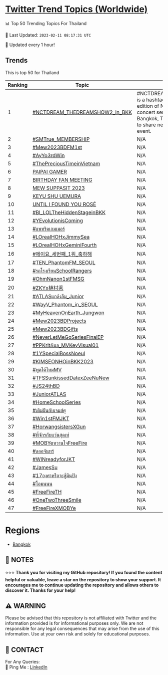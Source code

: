 [Twitter Trend Topics (Worldwide)](https://github.com/ErcinDedeoglu/Twitter-Trend-Topics)
==========


📊 Top 50 Trending Topics For Thailand

📆 Last Updated: `2023-02-11 08:17:31 UTC`

🔧 Updated every 1 hour!


## Trends

This is top 50 for Thailand

| Ranking | Topic | Mean |
| ------- | ------------ | ------------ |
| 1 | [#NCTDREAM_THEDREAMSHOW2_in_BKK](http://twitter.com/search?q=%23NCTDREAM_THEDREAMSHOW2_in_BKK) | #NCTDREAM_THEDREAMSHOW2_in_BKK is a hashtag used to promote the second edition of NCT Dream's The Dream Show concert series, which was held in Bangkok, Thailand. The hashtag is used to share news and updates about the event. |
| 2 | [#SMTrue_MEMBERSHIP](http://twitter.com/search?q=%23SMTrue_MEMBERSHIP) | N/A |
| 3 | [#Mew2023BDFM1st](http://twitter.com/search?q=%23Mew2023BDFM1st) | N/A |
| 4 | [#AyYo3rdWin](http://twitter.com/search?q=%23AyYo3rdWin) | N/A |
| 5 | [#ThePreciousTimeinVietnam](http://twitter.com/search?q=%23ThePreciousTimeinVietnam) | N/A |
| 6 | [PAIPAI GAMER](http://twitter.com/search?q=PAIPAI+GAMER) | N/A |
| 7 | [BIRTHDAY FAN MEETING](http://twitter.com/search?q=BIRTHDAY+FAN+MEETING) | N/A |
| 8 | [MEW SUPPASIT 2023](http://twitter.com/search?q=MEW+SUPPASIT+2023) | N/A |
| 9 | [KEYU SHU UEMURA](http://twitter.com/search?q=KEYU+SHU+UEMURA) | N/A |
| 10 | [UNTIL I FOUND YOU ROSÉ](http://twitter.com/search?q=UNTIL+I+FOUND+YOU+ROS%c3%89) | N/A |
| 11 | [#BI_LOLTheHiddenStageinBKK](http://twitter.com/search?q=%23BI_LOLTheHiddenStageinBKK) | N/A |
| 12 | [#YEvolutionisComing](http://twitter.com/search?q=%23YEvolutionisComing) | N/A |
| 13 | [#แพทริคเกมเมอร์](http://twitter.com/search?q=%23%e0%b9%81%e0%b8%9e%e0%b8%97%e0%b8%a3%e0%b8%b4%e0%b8%84%e0%b9%80%e0%b8%81%e0%b8%a1%e0%b9%80%e0%b8%a1%e0%b8%ad%e0%b8%a3%e0%b9%8c) | N/A |
| 14 | [#LOrealHOHxJimmySea](http://twitter.com/search?q=%23LOrealHOHxJimmySea) | N/A |
| 15 | [#LOrealHOHxGeminiFourth](http://twitter.com/search?q=%23LOrealHOHxGeminiFourth) | N/A |
| 16 | [#에이요_세번째_1위_축하해](http://twitter.com/search?q=%23%ec%97%90%ec%9d%b4%ec%9a%94_%ec%84%b8%eb%b2%88%ec%a7%b8_1%ec%9c%84_%ec%b6%95%ed%95%98%ed%95%b4) | N/A |
| 17 | [#TEN_PhantomFM_SEOUL](http://twitter.com/search?q=%23TEN_PhantomFM_SEOUL) | N/A |
| 18 | [#รถโรงเรียนSchoolRangers](http://twitter.com/search?q=%23%e0%b8%a3%e0%b8%96%e0%b9%82%e0%b8%a3%e0%b8%87%e0%b9%80%e0%b8%a3%e0%b8%b5%e0%b8%a2%e0%b8%99SchoolRangers) | N/A |
| 19 | [#OhmNanon1stFMSG](http://twitter.com/search?q=%23OhmNanon1stFMSG) | N/A |
| 20 | [#ZKYx植村秀](http://twitter.com/search?q=%23ZKYx%e6%a4%8d%e6%9d%91%e7%a7%80) | N/A |
| 21 | [#ATLASแกล้งลืม_Junior](http://twitter.com/search?q=%23ATLAS%e0%b9%81%e0%b8%81%e0%b8%a5%e0%b9%89%e0%b8%87%e0%b8%a5%e0%b8%b7%e0%b8%a1_Junior) | N/A |
| 22 | [#WayV_Phantom_in_SEOUL](http://twitter.com/search?q=%23WayV_Phantom_in_SEOUL) | N/A |
| 23 | [#MyHeavenOnEarth_Jungwon](http://twitter.com/search?q=%23MyHeavenOnEarth_Jungwon) | N/A |
| 24 | [#Mew2023BDProjects](http://twitter.com/search?q=%23Mew2023BDProjects) | N/A |
| 25 | [#Mew2023BDGifts](http://twitter.com/search?q=%23Mew2023BDGifts) | N/A |
| 26 | [#NeverLetMeGoSeriesFinalEP](http://twitter.com/search?q=%23NeverLetMeGoSeriesFinalEP) | N/A |
| 27 | [#PPKritลังเล_MVKeyVisual01](http://twitter.com/search?q=%23PPKrit%e0%b8%a5%e0%b8%b1%e0%b8%87%e0%b9%80%e0%b8%a5_MVKeyVisual01) | N/A |
| 28 | [#1YSpecialBossNoeul](http://twitter.com/search?q=%231YSpecialBossNoeul) | N/A |
| 29 | [#KIMSEONHOinBKK2023](http://twitter.com/search?q=%23KIMSEONHOinBKK2023) | N/A |
| 30 | [#พูดได้ไหมMV](http://twitter.com/search?q=%23%e0%b8%9e%e0%b8%b9%e0%b8%94%e0%b9%84%e0%b8%94%e0%b9%89%e0%b9%84%e0%b8%ab%e0%b8%a1MV) | N/A |
| 31 | [#TFSSunkissedDatexZeeNuNew](http://twitter.com/search?q=%23TFSSunkissedDatexZeeNuNew) | N/A |
| 32 | [#JS24thBD](http://twitter.com/search?q=%23JS24thBD) | N/A |
| 33 | [#JuniorATLAS](http://twitter.com/search?q=%23JuniorATLAS) | N/A |
| 34 | [#HomeSchoolSeries](http://twitter.com/search?q=%23HomeSchoolSeries) | N/A |
| 35 | [#เติมฝันกับเจมส์ศุ](http://twitter.com/search?q=%23%e0%b9%80%e0%b8%95%e0%b8%b4%e0%b8%a1%e0%b8%9d%e0%b8%b1%e0%b8%99%e0%b8%81%e0%b8%b1%e0%b8%9a%e0%b9%80%e0%b8%88%e0%b8%a1%e0%b8%aa%e0%b9%8c%e0%b8%a8%e0%b8%b8) | N/A |
| 36 | [#Win1stFMJKT](http://twitter.com/search?q=%23Win1stFMJKT) | N/A |
| 37 | [#HorwangsistersXGun](http://twitter.com/search?q=%23HorwangsistersXGun) | N/A |
| 38 | [#พี่จักรกับแว่นสุดเท่](http://twitter.com/search?q=%23%e0%b8%9e%e0%b8%b5%e0%b9%88%e0%b8%88%e0%b8%b1%e0%b8%81%e0%b8%a3%e0%b8%81%e0%b8%b1%e0%b8%9a%e0%b9%81%e0%b8%a7%e0%b9%88%e0%b8%99%e0%b8%aa%e0%b8%b8%e0%b8%94%e0%b9%80%e0%b8%97%e0%b9%88) | N/A |
| 39 | [#MOBYeหวานใจFreeFire](http://twitter.com/search?q=%23MOBYe%e0%b8%ab%e0%b8%a7%e0%b8%b2%e0%b8%99%e0%b9%83%e0%b8%88FreeFire) | N/A |
| 40 | [#ลออจันทร์](http://twitter.com/search?q=%23%e0%b8%a5%e0%b8%ad%e0%b8%ad%e0%b8%88%e0%b8%b1%e0%b8%99%e0%b8%97%e0%b8%a3%e0%b9%8c) | N/A |
| 41 | [#WINreadyforJKT](http://twitter.com/search?q=%23WINreadyforJKT) | N/A |
| 42 | [#JamesSu](http://twitter.com/search?q=%23JamesSu) | N/A |
| 43 | [#17องศาหรือจะสู้มีนปิง](http://twitter.com/search?q=%2317%e0%b8%ad%e0%b8%87%e0%b8%a8%e0%b8%b2%e0%b8%ab%e0%b8%a3%e0%b8%b7%e0%b8%ad%e0%b8%88%e0%b8%b0%e0%b8%aa%e0%b8%b9%e0%b9%89%e0%b8%a1%e0%b8%b5%e0%b8%99%e0%b8%9b%e0%b8%b4%e0%b8%87) | N/A |
| 44 | [#โอมนนน](http://twitter.com/search?q=%23%e0%b9%82%e0%b8%ad%e0%b8%a1%e0%b8%99%e0%b8%99%e0%b8%99) | N/A |
| 45 | [#FreeFireTH](http://twitter.com/search?q=%23FreeFireTH) | N/A |
| 46 | [#OneTwoThreeSmile](http://twitter.com/search?q=%23OneTwoThreeSmile) | N/A |
| 47 | [#FreeFireXMOBYe](http://twitter.com/search?q=%23FreeFireXMOBYe) | N/A |



# Regions

* [Bangkok](</Thailand/Bangkok.md>)



## 📝 NOTES

⭐⭐⭐ **Thank you for visiting my GitHub repository! If you found the content helpful or valuable, leave a star on the repository to show your support. It encourages me to continue updating the repository and allows others to discover it. Thanks for your help!**


## ⚠️ WARNING

Please be advised that this repository is not affiliated with Twitter and the information provided is for informational purposes only. We are not responsible for any legal consequences that may arise from the use of this information. Use at your own risk and solely for educational purposes.


## 📨 CONTACT

 For Any Queries:  
            🏓 Ping Me : [LinkedIn](https://www.linkedin.com/in/ercindedeoglu/)
